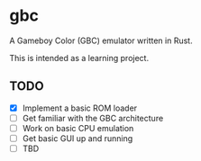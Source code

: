# gbc

A Gameboy Color (GBC) emulator written in Rust.

This is intended as a learning project.

## TODO

- [x] Implement a basic ROM loader
- [ ] Get familiar with the GBC architecture
- [ ] Work on basic CPU emulation
- [ ] Get basic GUI up and running
- [ ] TBD
